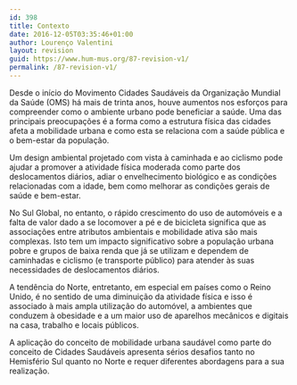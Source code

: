 ```yaml
---
id: 398
title: Contexto
date: 2016-12-05T03:35:46+01:00
author: Lourenço Valentini
layout: revision
guid: https://www.hum-mus.org/87-revision-v1/
permalink: /87-revision-v1/
---
```

Desde o início do Movimento Cidades Saudáveis da Organização Mundial da Saúde (OMS) há mais de trinta anos, houve aumentos nos esforços para compreender como o ambiente urbano pode beneficiar a saúde. Uma das principais preocupações é a forma como a estrutura física das cidades afeta a mobilidade urbana e como esta se relaciona com a saúde pública e o bem-estar da população.

Um design ambiental projetado com vista à caminhada e ao ciclismo pode ajudar a promover a atividade física moderada como parte dos deslocamentos diários, adiar o envelhecimento biológico e as condições relacionadas com a idade, bem como melhorar as condições gerais de saúde e bem-estar.

No Sul Global, no entanto, o rápido crescimento do uso de automóveis e a falta de valor dado a se locomover a pé e de bicicleta significa que as associações entre atributos ambientais e mobilidade ativa são mais complexas. Isto tem um impacto significativo sobre a população urbana pobre e grupos de baixa renda que já se utilizam e dependem de caminhadas e ciclismo (e transporte público) para atender às suas necessidades de deslocamentos diários.

A tendência do Norte, entretanto, em especial em países como o Reino Unido, é no sentido de uma diminuição da atividade física e isso é associado à mais ampla utilização do automóvel, a ambientes que conduzem à obesidade e a um maior uso de aparelhos mecânicos e digitais na casa, trabalho e locais públicos.

A aplicação do conceito de mobilidade urbana saudável como parte do conceito de Cidades Saudáveis apresenta sérios desafios tanto no Hemisfério Sul quanto no Norte e requer diferentes abordagens para a sua realização.